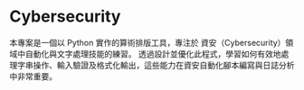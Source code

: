 # Cybersecurity
本專案是一個以 Python 實作的算術排版工具，專注於 資安（Cybersecurity）領域中自動化與文字處理技能的練習。 透過設計並優化此程式，學習如何有效地處理字串操作、輸入驗證及格式化輸出，這些能力在資安自動化腳本編寫與日誌分析中非常重要。
